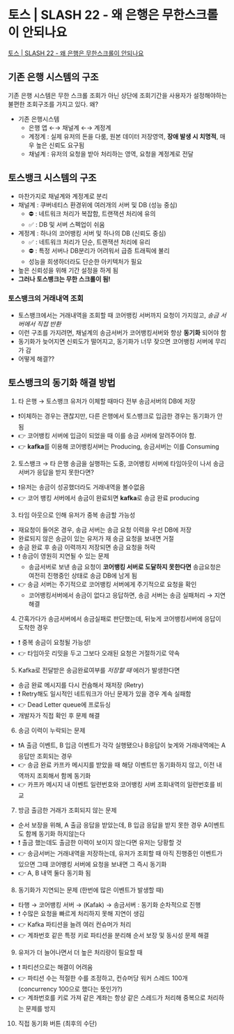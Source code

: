 # 토스 | SLASH 22 - 왜 은행은 무한스크롤이 안되나요
[토스 | SLASH 22 - 왜 은행은 무한스크롤이 안되나요](https://www.youtube.com/watch?v=v9rcKpUZw4o)

## 기존 은행 시스템의 구조
기존 은행 시스템은 무한 스크롤 조회가 아닌 상단에 조회기간을 사용자가 설정해야하는 불편한 조회구조를 가지고 있다. 왜?

- 기존 은행시스템
  - 은행 앱 ←→ 채널계 ←→ 계정계
  - 계정계 : 실제 유저의 돈을 다룸, 원본 데이터 저장영역, **장애 발생 시 치명적**, 매우 높은 신뢰도 요구됨
  - 채널계 : 유저의 요청을 받아 처리하는 영역, 요청을 계정계로 전달
 
## 토스뱅크 시스템의 구조
  - 마찬가지로 채널계와 계정계로 분리
  - 채널계 : 쿠버네티스 환경위에 여러개의 서버 및 DB (성능 중심)
    - ⛔️ : 네트워크 처리가 복잡함, 트랜잭션 처리에 유의
    - ✅ : DB 및 서버 스펙업이 쉬움
  - 계정계 : 하나의 코어뱅킹 서버 및 하나의 DB (신뢰도 중심)
    - ✅ : 네트워크 처리가 단순, 트랜잭션 처리에 유리
    - ⛔️ : 특정 서버나 DB분리가 어려워서 급증 트래픽에 불리
    - 성능을 희생하더라도 단순한 아키텍처가 필요
- 높은 신뢰성을 위해 기간 설정을 하게 됨
- **그러나 토스뱅크는 무한 스크롤이 됨!**

### 토스뱅크의 거래내역 조회
- 토스뱅크에서는 거래내역을 조회할 때 코어뱅킹 서버까지 요청이 가지않고, *송금 서버에서 직접 반환*
- 이런 구조를 가지려면, 채널계의 송금서버가 코어뱅킹서버와 항상 **동기화** 되어야 함
- 동기화가 늦어지면 신뢰도가 떨어지고, 동기화가 너무 잦으면 코어뱅킹 서버에 무리가 감
- 어떻게 해결??


## 토스뱅크의 동기화 해결 방법
1. 타 은행 → 토스뱅크
유저가 이체할 때마다 전부 송금서버의 DB에 저장
- ❗️이체하는 경우는 괜찮지만, 다른 은행에서 토스뱅크로 입금한 경우는 동기화가 안됨
- 👉 코어뱅킹 서버에 입금이 되었을 때 이를 송금 서버에 알려주어야 함.
- 👉 **kafka**를 이용해 코어뱅킹서버는 Producing, 송금서버는 이를 Consuming
2. 토스뱅크 → 타 은행
송금을 실행하는 도중, 코어뱅킹 서버에 타임아웃이 나서 송금서버가 응답을 받지 못한다면?
- ❗️유저는 송금이 성공했더라도 거래내역을 볼수없음
- 👉 코어 뱅킹 서버에서 송금이 완료되면 **kafka**로 송금 완료 producing
3. 타임 아웃으로 인해 유저가 중복 송금할 가능성
- 재요청이 들어온 경우, 송금 서버는 송금 요청 이력을 우선 DB에 저장
- 완료되지 않은 송금이 있는 유저가 재 송금 요청을 보내면 거절
- 송금 완료 후 송금 이력까지 저장되면 송금 요청을 허락
- ❗️ 송금이 영원히 지연될 수 있는 문제
  - 송금서버로 보낸 송금 요청이 **코어뱅킹 서버로 도달하지 못한다면** 송금요청은 여전히 진행중인 상태로 송금 DB에 남게 됨
- 👉 송금 서버는 주기적으로 코어뱅킹 서버에게 주기적으로 요청을 확인
  - 코어뱅킹서버에서 송금이 없다고 응답하면, 송금 서버는 송금 실패처리 → 지연 해결
4. 간혹가다가 송금서버에서 송금실패로 판단했는데, 뒤늦게 코어뱅킹서버에 응답이 도착한 경우
- ❗️ 중복 송금이 요청될 가능성!
- 👉 타임아웃 리밋을 두고 그보다 오래된 요청은 거절하기로 약속
5. Kafka로 전달받은 송금완료여부를 *저장할 때* 에러가 발생한다면
- 송금 완료 메시지를 다시 컨슘해서 재저장 (Retry)
- ❗️ Retry해도 일시적인 네트워크가 아닌 문제가 있을 경우 계속 실패함
- 👉 Dead Letter queue에 프로듀싱
- 개발자가 직접 확인 후 문제 해결
6. 송금 이력이 누락되는 문제
- ❗️A 출금 이벤트, B 입금 이벤트가 각각 실행됐으나 B응답이 늦게와 거래내역에는 A응답만 조회되는 경우
- 👉 송금 완료 카프카 메시지를 받았을 때 해당 이벤트만 동기화하지 않고, 이전 내역까지 조회해서 함께 동기화
- 👉 카프카 메시지 내 이벤트 일련번호와 코어뱅킹 서버 조회내역의 일련번호를 비교
7. 방금 출금한 거래가 조회되지 않는 문제
- 순서 보장을 위해, A 출금 응답을 받았는데, B 입금 응답을 받지 못한 경우 A이벤트도 함께 동기화 하지않는다
- ❗️ 출금 했는데도 출금한 이력이 보이지 않는다면 유저는 당황할 것
- 👉 송금서버는 거래내역을 저장하는데, 유저가 조회할 때 아직 진행중인 이벤트가 있으면 그때 코어뱅킹 서버에 요청을 보내면 그 즉시 동기화
- 👉 A, B 내역 둘다 동기화 됨
8. 동기화가 지연되는 문제 (한번에 많은 이벤트가 발생할 때)
- 타행 → 코어뱅킹 서버 → (Kafak) → 송금서버 : 동기화 순차적으로 진행
- ❗️ 수많은 요청을 빠르게 처리하지 못해 지연이 생김
- 👉 Kafka 파티션을 늘려 여러 컨슈머가 처리
- 👉 계좌번호 같은 특정 키로 파티션을 분리해 순서 보장 및 동시성 문제 해결
9. 유저가 더 늘어나면서 더 높은 처리량이 필요할 때
- ❗️ 파티션으로는 해결이 어려움
- 👉 파티션 수는 적절한 수를 조정하고, 컨슈머당 워커 스레드 100개 (concurrency 100으로 했다는 뜻인가?)
- 👉 계좌번호를 키로 가져 같은 계좌는 항상 같은 스레드가 처리해 중복으로 처리하는 문제를 방지
10. 직접 동기화 버튼 (최후의 수단)

